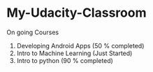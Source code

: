 # My-Udacity-Classroom

On going Courses
1. Developing Android Apps (50 % completed)
2. Intro to Machine Learning (Just Started)
3. Intro to python (90 % completed)
